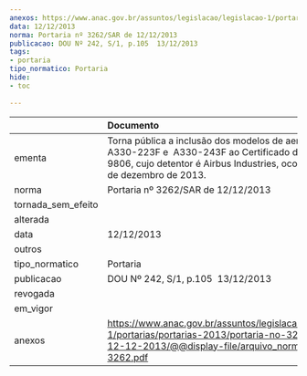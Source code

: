 ```yaml
---
anexos: https://www.anac.gov.br/assuntos/legislacao/legislacao-1/portarias/portarias-2013/portaria-no-3262-sar-de-12-12-2013/@@display-file/arquivo_norma/PA2013-3262.pdf
data: 12/12/2013
norma: Portaria nº 3262/SAR de 12/12/2013
publicacao: DOU Nº 242, S/1, p.105  13/12/2013
tags:
- portaria
tipo_normatico: Portaria
hide: 
- toc 
 
---
```


|                    | Documento                                                                                                                                                                      |
|:-------------------|:-------------------------------------------------------------------------------------------------------------------------------------------------------------------------------|
| ementa             | Torna pública a inclusão dos modelos de aeronave A330-223F e  A330-243F ao Certificado de Tipo Nº 9806, cujo detentor é Airbus Industries, ocorrido em 04 de dezembro de 2013. |
| norma              | Portaria nº 3262/SAR de 12/12/2013                                                                                                                                             |
| tornada_sem_efeito |                                                                                                                                                                                |
| alterada           |                                                                                                                                                                                |
| data               | 12/12/2013                                                                                                                                                                     |
| outros             |                                                                                                                                                                                |
| tipo_normatico     | Portaria                                                                                                                                                                       |
| publicacao         | DOU Nº 242, S/1, p.105  13/12/2013                                                                                                                                             |
| revogada           |                                                                                                                                                                                |
| em_vigor           |                                                                                                                                                                                |
| anexos             | https://www.anac.gov.br/assuntos/legislacao/legislacao-1/portarias/portarias-2013/portaria-no-3262-sar-de-12-12-2013/@@display-file/arquivo_norma/PA2013-3262.pdf              |